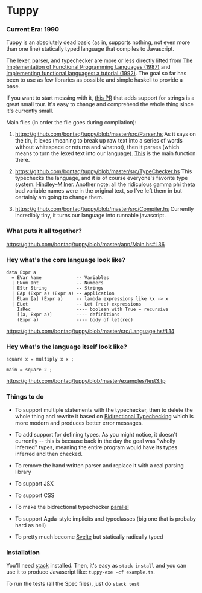 # Tuppy 
### Current Era: 1990

Tuppy is an absolutely dead basic (as in, supports nothing, not even more than one line) statically typed language that compiles to Javascript.

The lexer, parser, and typechecker are more or less directly lifted from [The Implementation of Functional Programming Languages (1987)](https://www.microsoft.com/en-us/research/publication/the-implementation-of-functional-programming-languages/) and [Implementing functional languages: a tutorial (1992)](https://www.microsoft.com/en-us/research/publication/implementing-functional-languages-a-tutorial/).  The goal so far has been to use as few libraries as possible and simple haskell to provide a base.

If you want to start messing with it, [this PR](https://github.com/bontaq/tuppy/pull/1) that adds support for strings is a great small tour.  It's easy to change and comprehend the whole thing since it's currently small.

Main files (in order the file goes during compilation):
1. https://github.com/bontaq/tuppy/blob/master/src/Parser.hs
As it says on the tin, it lexes (meaning to break up raw text into a series of words without whitespace or returns and whatnot), then it parses (which means to turn the lexed text into our language).  [This](https://github.com/bontaq/tuppy/blob/master/src/Parser.hs#L193) is the main function there.

2. https://github.com/bontaq/tuppy/blob/master/src/TypeChecker.hs This typechecks the language, and it is of course everyone's favorite type system: [Hindley–Milner](https://en.wikipedia.org/wiki/Hindley%E2%80%93Milner_type_system).  Another note: all the ridiculous gamma phi theta bad variable names were in the original text, so I've left them in but certainly am going to change them.

3. https://github.com/bontaq/tuppy/blob/master/src/Compiler.hs Currently incredibly tiny, it turns our language into runnable javascript.

### What puts it all together?
https://github.com/bontaq/tuppy/blob/master/app/Main.hs#L36 


### Hey what's the core language look like?
```
data Expr a
  = EVar Name             -- Variables
  | ENum Int              -- Numbers
  | EStr String           -- Strings
  | EAp (Expr a) (Expr a) -- Application
  | ELam [a] (Expr a)     -- lambda expressions like \x -> x
  | ELet                  -- Let (rec) expressions
    IsRec                 ---- boolean with True = recursive
    [(a, Expr a)]         ---- definitions
    (Expr a)              ---- body of let(rec)
```
https://github.com/bontaq/tuppy/blob/master/src/Language.hs#L14

### Hey what's the language itself look like?
```
square x = multiply x x ;

main = square 2 ;
```
https://github.com/bontaq/tuppy/blob/master/examples/test3.tp


### Things to do

- To support multiple statements with the typechecker, then to delete the whole thing and rewrite it based on [Bidirectional Typechecking](http://davidchristiansen.dk/tutorials/bidirectional.pdf) which is more modern and produces better error messages.

- To add support for defining types.  As you might notice, it doesn't currently -- this is because back in the day the goal was "wholly inferred" types, meaning the entire program would have its types inferred and then checked.

- To remove the hand written parser and replace it with a real parsing library

- To support JSX

- To support CSS

- To make the bidrectional typechecker [parallel](http://www.ccs.neu.edu/home/samth/parallel-typecheck-draft.pdf)

- To support Agda-style implicits and typeclasses (big one that is probaby hard as hell)

- To pretty much become [Svelte](https://svelte.dev/) but statically radically typed


### Installation

You'll need [stack](https://docs.haskellstack.org/en/stable/README/) installed.  Then, it's easy as `stack install` and you can use it to produce Javascript like: `tuppy-exe -cf example.ts`.

To run the tests (all the Spec files), just do `stack test`
